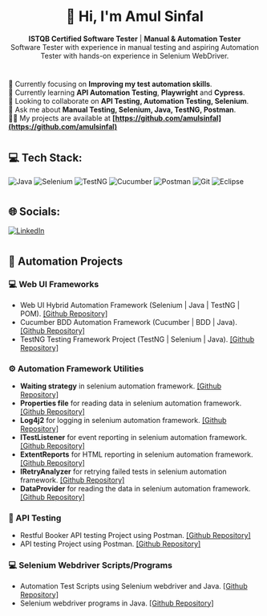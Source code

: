 <h1 align="center">👋 Hi, I'm Amul Sinfal</h1>

<p align="center"><b>ISTQB Certified Software Tester</b> | <b>Manual & Automation Tester</b><br>Software Tester with experience in manual testing and aspiring Automation Tester with hands-on experience in Selenium WebDriver.</p>
<h1></h1>
<!--<img align="right" alt="Coding" width="200" src="https://github.com/amulsinfal/amulsinfal/blob/main/focus-animation.gif" ><br>-->

🔭 Currently focusing on **Improving my test automation skills**.  <br/>
🌱 Currently learning **API Automation Testing**, **Playwright** and **Cypress**.  <br/>
👯 Looking to collaborate on **API Testing, Automation Testing, Selenium**.  <br/>
💬 Ask me about **Manual Testing, Selenium, Java, TestNG, Postman**.  <br/>
👨‍💻 My projects are available at **[https://github.com/amulsinfal](https://github.com/amulsinfal)** <br/>

<h1></h1>

## 💻 Tech Stack:

![Java](https://img.shields.io/badge/java-%23ED8B00.svg?style=for-the-badge&logo=openjdk&logoColor=white)
![Selenium](https://img.shields.io/badge/-selenium-D51007?style=for-the-badge&logo=selenium&logoColor=white)
![TestNG](https://img.shields.io/badge/-testng-%23FF6F00?style=for-the-badge&logo=testng&logoColor=white)
![Cucumber](https://img.shields.io/badge/Cucumber-%232EAD33?style=for-the-badge&logo=cucumber&logoColor=white)
![Postman](https://img.shields.io/badge/Postman-FF6C37?style=for-the-badge&logo=postman&logoColor=white)
![Git](https://img.shields.io/badge/git-%23F05033.svg?style=for-the-badge&logo=git&logoColor=white)
![Eclipse](https://img.shields.io/badge/Eclipse-2C2255?style=for-the-badge&logo=Eclipse&logoColor=white)

<h1></h1>

## 🌐 Socials:
[![LinkedIn](https://img.shields.io/badge/LinkedIn-%230077B5.svg?logo=linkedin&logoColor=white)](https://linkedin.com/in/amulsinfal)

<h1></h1>

## 🧪 Automation Projects

### 💻 Web UI Frameworks
- Web UI Hybrid Automation Framework (Selenium | Java | TestNG | POM). <a href="https://github.com/amulsinfal/Hybrid-selenium-automation-framework-automationexercise.com">[Github Repository]</a>  
- Cucumber BDD Automation Framework (Cucumber | BDD | Java). <a href="https://github.com/amulsinfal/cucumber-bdd-framework-saucedemo.com">[Github Repository]</a>  
- TestNG Testing Framework Project (TestNG | Selenium | Java). <a href="https://github.com/amulsinfal/TestNG-testing-framework-using-selenium-api">[Github Repository]</a>  

### ⚙️ Automation Framework Utilities
- <b>Waiting strategy</b> in selenium automation framework. <a href="https://github.com/amulsinfal/selenium-automation-implementing-selenium-explicit-and-implicit-wait">[Github Repository]</a>
- <b>Properties file</b> for reading data in selenium automation framework. <a href="https://github.com/amulsinfal/selenium-automation-reading-data-from-properties-file">[Github Repository]</a>
- <b>Log4j2</b> for logging in selenium automation framework. <a href="https://github.com/amulsinfal/selenium-automation-logging-using-log4j2">[Github Repository]</a>
- <b>ITestListener</b> for event reporting in selenium automation framework. <a href="https://github.com/amulsinfal/selenium-automation-ITestListener-integration">[Github Repository]</a>
- <b>ExtentReports</b> for HTML reporting in selenium automation framework. <a href="https://github.com/amulsinfal/selenium-automation-generating-reports-using-extentreports">[Github Repository]</a>
- <b>IRetryAnalyzer</b> for retrying failed tests in selenium automation framework. <a href="https://github.com/amulsinfal/selenium-automation-rerun-failing-test-using-iretryanalyzer">[Github Repository]</a>
- <b>DataProvider</b> for reading the data in selenium automation framework. <a href="https://github.com/amulsinfal/selenium-automation-reading-data-using-dataproviders">[Github Repository]</a>

### 🔌 API Testing
- Restful Booker API testing Project using Postman. <a href="https://github.com/amulsinfal/Restful_Booker_API_testing">[Github Repository]</a>  
- API testing Project using Postman. <a href="https://github.com/amulsinfal/postman_api_testing_collections">[Github Repository]</a>  

### 💻 Selenium Webdriver Scripts/Programs
- Automation Test Scripts using Selenium webdriver and Java. <a href="https://github.com/amulsinfal/Automated-test-cases-using-selenium-java-www.automationexercise.com">[Github Repository]</a>  
- Selenium webdriver programs in Java. <a href="https://github.com/amulsinfal/selenium-webdriver-programs">[Github Repository]</a>

<h1></h1>
